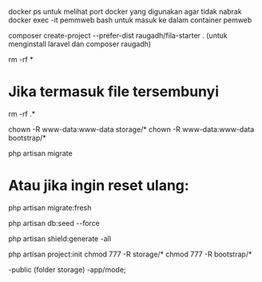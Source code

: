 docker ps untuk melihat port docker yang digunakan agar tidak nabrak
docker exec -it pemmweb bash untuk masuk ke dalam container pemweb

composer create-project --prefer-dist raugadh/fila-starter . (untuk menginstall laravel dan composer raugadh)

rm -rf *
# Jika termasuk file tersembunyi
rm -rf .*

chown -R www-data:www-data storage/*
chown -R www-data:www-data bootstrap/*

php artisan migrate
# Atau jika ingin reset ulang:
php artisan migrate:fresh

php artisan db:seed --force

php artisan shield:generate -all

php artisan project:init
chmod 777 -R storage/*
chmod 777 -R bootstrap/*





-public (folder storage)
-app/mode; 